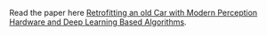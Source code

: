 Read the paper here [Retrofitting an old Car with Modern Perception Hardware and Deep Learning Based Algorithms](retrofitting%20car%20with%20perception%20hardware%20and%20DL%20algorithm.pdf).
